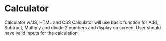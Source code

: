 # Calculator
Calculator w/JS, HTML and CSS
Calculator will use basic function for Add, Subtract, Multiply and divide 2 numbers and display on screen. 
User should have valid inputs for the calculation
